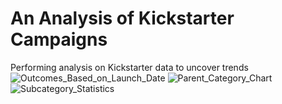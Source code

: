 # An Analysis of Kickstarter Campaigns
 Performing analysis on Kickstarter data to uncover trends
![Outcomes_Based_on_Launch_Date](path/to/Outcomes_Based_on_Launch_Date.png)
![Parent_Category_Chart](path/to/Parent_Category_Chart.png)
![Subcategory_Statistics](path/to/Subcategory_Statistics.png)

